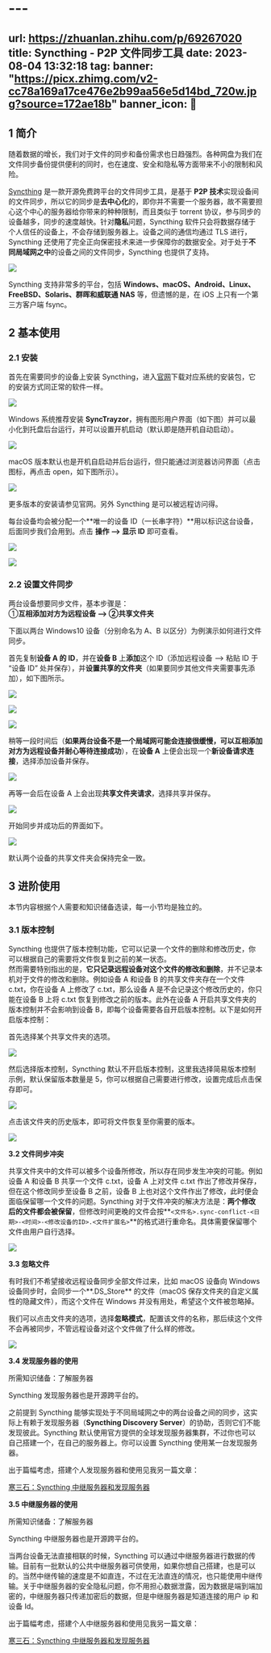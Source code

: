 # ---
url: https://zhuanlan.zhihu.com/p/69267020
title: Syncthing - P2P 文件同步工具
date: 2023-08-04 13:32:18
tag: 
banner: "https://picx.zhimg.com/v2-cc78a169a17ce476e2b99aa56e5d14bd_720w.jpg?source=172ae18b"
banner_icon: 🔖
---
## 1 简介

随着数据的增长，我们对于文件的同步和备份需求也日趋强烈。各种网盘为我们在文件同步备份提供便利的同时，也在速度、安全和隐私等方面带来不小的限制和风险。

  
[Syncthing](https://syncthing.net/) 是一款开源免费跨平台的文件同步工具，是基于 **P2P 技术**实现设备间的文件同步，所以它的同步是**去中心化**的，即你并不需要一个服务器，故不需要担心这个中心的服务器给你带来的种种限制，而且类似于 torrent 协议，参与同步的设备越多，同步的速度越快。针对**隐私**问题，Syncthing 软件只会将数据存储于个人信任的设备上，不会存储到服务器上。设备之间的通信均通过 TLS 进行，Syncthing 还使用了完全正向保密技术来进一步保障你的数据安全。对于处于**不同局域网之中**的设备之间的文件同步，Syncthing 也提供了支持。

![](https://pic1.zhimg.com/v2-ad318e0a6e66d3e2c631c5be057fa408_r.jpg)

  
Syncthing 支持非常多的平台，包括 **Windows、macOS、Android、Linux、FreeBSD、Solaris、群晖和威联通 NAS** 等，但遗憾的是，在 iOS 上只有一个第三方客户端 fsync。

## 2 基本使用

### 2.1 安装

首先在需要同步的设备上安装 Syncthing，进入[官网](https://syncthing.net/)下载对应系统的安装包，它的安装方式同正常的软件一样。

![](https://pic2.zhimg.com/v2-6238951489da44689ea43bd9b5914571_r.jpg)

  
Windows 系统推荐安装 **SyncTrayzor**，拥有图形用户界面（如下图）并可以最小化到托盘后台运行，并可以设置开机启动（默认即是随开机自动启动）。

![](https://pic2.zhimg.com/v2-d4de84f8cea256eef896891f8edc9325_r.jpg)

macOS 版本默认也是开机自启动并后台运行，但只能通过浏览器访问界面（点击图标，再点击 open，如下图所示）。

![](https://pic2.zhimg.com/v2-0c4f25c85e16d755afb932e2dcfce971_r.jpg)

更多版本的安装请参见官网。另外 Syncthing 是可以被远程访问得。

每台设备均会被分配一个**唯一的设备 ID（一长串字符）**用以标识这台设备，后面同步我们会用到。点击 **操作 --> 显示 ID** 即可查看。

![](https://pic3.zhimg.com/v2-fe65fa17aa6413d3c692f445494faea2_r.jpg)

![](https://pic4.zhimg.com/v2-2261e70bde131f880b787aa6d07ce5cb_r.jpg)

### 2.2 设置文件同步

两台设备想要同步文件，基本步骤是：  
①**互相添加对方为远程设备 --> ②共享文件夹**

下面以两台 Windows10 设备（分别命名为 A、B 以区分）为例演示如何进行文件同步。

  
首先复制**设备 A 的 ID**，并在**设备 B** 上**添加**这个 ID（添加远程设备 --> 粘贴 ID 于 “设备 ID” 处并保存），并**设置共享的文件夹**（如果要同步其他文件夹需要事先添加），如下图所示。

![](https://pic3.zhimg.com/v2-6682de20b288e5b999c585c1634d78d6_r.jpg)

![](https://pic3.zhimg.com/v2-c415f17b7342e32c6c81fdd96acc0f56_r.jpg)

![](https://pic3.zhimg.com/v2-6f453fa4379a9b35e0ada077dd759982_r.jpg)

稍等一段时间后（**如果两台设备不是一个局域网可能会连接很缓慢，可以互相添加对方为远程设备并耐心等待连接成功**），在**设备 A** 上便会出现一个**新设备请求连接**，选择添加设备并保存。

![](https://pic4.zhimg.com/v2-f3d2580aecdb9e3858e8de3a78ea6bab_r.jpg)

再等一会后在设备 A 上会出现**共享文件夹请求**，选择共享并保存。

![](https://pic2.zhimg.com/v2-f76a4a06e91057ed569059560c8160a1_r.jpg)

开始同步并成功后的界面如下。

![](https://pic2.zhimg.com/v2-6d88662ff44b828db1c7225c436a8a31_r.jpg)

默认两个设备的共享文件夹会保持完全一致。

## 3 进阶使用

本节内容根据个人需要和知识储备选读，每一小节均是独立的。

### 3.1 版本控制

Syncthing 也提供了版本控制功能，它可以记录一个文件的删除和修改历史，你可以根据自己的需要将文件恢复到之前的某一状态。  
然而需要特别指出的是，**它只记录远程设备对这个文件的修改和删除**，并不记录本机对于文件的修改和删除。例如设备 A 和设备 B 的共享文件夹存在一个文件 c.txt，你在设备 A 上修改了 c.txt，那么设备 A 是不会记录这个修改历史的，你只能在设备 B 上将 c.txt 恢复到修改之前的版本。此外在设备 A 开启共享文件夹的版本控制并不会影响到设备 B，即每个设备需要各自开启版本控制。以下是如何开启版本控制：

  
首先选择某个共享文件夹的选项。

![](https://pic1.zhimg.com/v2-96a533f6cdabee791a380bfdb9a9275c_r.jpg)

然后选择版本控制，Syncthing 默认不开启版本控制，这里我选择简易版本控制示例，默认保留版本数量是 5，你可以根据自己需要进行修改，设置完成后点击保存即可。

![](https://pic4.zhimg.com/v2-993ce61bb6df682c9d3a8c4b2146f37b_r.jpg)

点击该文件夹的历史版本，即可将文件恢复至你需要的版本。

![](https://pic1.zhimg.com/v2-72b6217c451d8ac4307a0f50538fb008_r.jpg)

**3.2 文件同步冲突**

共享文件夹中的文件可以被多个设备所修改，所以存在同步发生冲突的可能。例如设备 A 和设备 B 共享一个文件 c.txt，设备 A 上对文件 c.txt 作出了修改并保存，但在这个修改同步至设备 B 之前，设备 B 上也对这个文件作出了修改，此时便会面临保留哪一个文件的问题。Syncthing 对于文件冲突的解决方法是：**两个修改后的文件都会被保留**，但修改时间更晚的文件会按**`<文件名>.sync-conflict-<日期>-<时间>-<修改设备的ID>.<文件扩展名>`**的格式进行重命名。具体需要保留哪个文件由用户自行选择。

![](https://pic2.zhimg.com/v2-79ec21f6d16c746388edb244f21aac8d_r.jpg)

**3.3 忽略文件**

有时我们不希望接收远程设备同步全部文件过来，比如 macOS 设备向 Windows 设备同步时，会同步一个**.DS_Store** 的文件（macOS 保存文件夹的自定义属性的隐藏文件），而这个文件在 Windows 并没有用处，希望这个文件被忽略掉。

我们可以点击文件夹的选项，选择**忽略模式**，配置该文件的名称，那后续这个文件不会再被同步，不管远程设备对这个文件做了什么样的修改。

![](https://pic4.zhimg.com/v2-01e0eacd38023858ae521aa3fe2ce903_r.jpg)

**3.4 发现服务器的使用**

所需知识储备：了解服务器

Syncthing 发现服务器也是开源跨平台的。

之前提到 Syncthing 能够实现处于不同局域网之中的两台设备之间的同步，这实际上有赖于发现服务器（**Syncthing Discovery Server**）的协助，否则它们不能发现彼此。Syncthing 默认使用官方提供的全球发现服务器集群，不过你也可以自己搭建一个，在自己的服务器上。你可以设置 Syncthing 使用某一台发现服务器。

出于篇幅考虑，搭建个人发现服务器和使用见我另一篇文章：

[寒三石：Syncthing 中继服务器和发现服务器](https://zhuanlan.zhihu.com/p/89776195)

**3.5 中继服务器的使用**

所需知识储备：了解服务器

Syncthing 中继服务器也是开源跨平台的。

当两台设备无法直接相联的时候，Syncthing 可以通过中继服务器进行数据的传输。目前有一批默认的公共中继服务器可供使用，如果你想自己搭建，也是可以的。当然中继传输的速度是不如直连，不过在无法直连的情况，也只能使用中继传输。关于中继服务器的安全隐私问题，你不用担心数据泄露，因为数据是端到端加密的，中继服务器只传递加密后的数据，但是中继服务器是知道连接的用户 ip 和设备 Id。

出于篇幅考虑，搭建个人中继服务器和使用见我另一篇文章：

[寒三石：Syncthing 中继服务器和发现服务器](https://zhuanlan.zhihu.com/p/89776195)